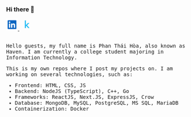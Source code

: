 ### Hi there 👋

<div>
  <a href="https://www.linkedin.com/in/hganyu/" style="margin-right: 5px;">
    <img src="./imgs/linkedin.svg" height="32"/>
  </a>
  <a href="https://www.kaggle.com/hganyu" style="margin-right: 5px;">
    <img src="./imgs/kaggle.jfif" height="32"/>
  </a>
</div>

<br/>

<p style="font-family: monospace">
  Hello guests, my full name is Phan Thái Hòa, also known as Haven. I am currently a college student majoring in Information Technology. 
</p>

<p style="font-family: monospace">
  This is my own repos where I post my projects on. I am working on several technologies, such as:
</p>

<ul style="font-family: monospace"> 
  <li>Frontend: HTML, CSS, JS</li>
  <li>Backend: NodeJS (TypeScript), C++, Go</li>
  <li>Frameworks: ReactJS, Next.JS, ExpressJS, Crow</li>
  <li>Database: MongoDB, MySQL, PostgreSQL, MS SQL, MariaDB</li>
  <li>Containerization: Docker</li>
</ul>